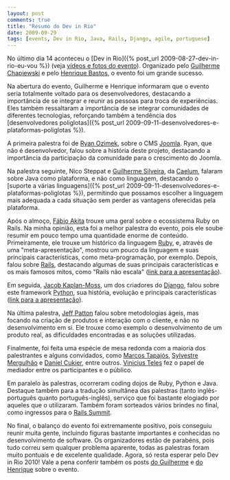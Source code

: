 ```yaml
---
layout: post
comments: true
title: "Resumo do Dev in Rio"
date: 2009-09-29
tags: [events, Dev in Rio, Java, Rails, Django, agile, portuguese]
---
```

No último dia 14 aconteceu o [Dev in Rio]({% post_url 2009-08-27-dev-in-rio-eu-vou %}) (veja [vídeos e fotos do evento](http://gc.blog.br/2009/09/16/dev-in-rio-2009-fotos-e-videos-do-evento/)). Organizado pelo [Guilherme Chapiewski](http://gc.blog.br/) e pelo [Henrique Bastos](http://www.henriquebastos.net/), o evento foi um grande sucesso.

Na abertura do evento, Guilherme e Henrique informaram que o evento seria totalmente voltado para os desenvolvedores, destacando a importância de se integrar e reunir as pessoas para troca de experiências. Eles também ressaltaram a importância de se integrar comunidades de diferentes tecnologias, reforçando também a tendência dos [desenvolvedores poliglotas]({% post_url 2009-09-11-desenvolvedores-e-plataformas-poliglotas %}).

A primeira palestra foi de [Ryan Ozimek](http://www.picnet.net/blog/author/cozimek), sobre o CMS [Joomla](http://www.joomla.org/). Ryan, que não é desenvolvedor, falou sobre a história deste projeto, destacando a importância da participação da comunidade para o crescimento do Joomla.

Na palestra seguinte, Nico Steppat e [Guilherme Silveira](http://guilhermesilveira.wordpress.com/), da [Caelum](http://blog.caelum.com.br/), falaram sobre Java como plataforma, e não como linguagem, destacando o [suporte a várias linguagens]({% post_url 2009-09-11-desenvolvedores-e-plataformas-poliglotas %}), permitindo que possamos escolher a linguagem mais adequada a cada situação sem perder as vantagens oferecidas pela plataforma.

Após o almoço, [Fábio Akita](http://www.akitaonrails.com/) trouxe uma geral sobre o ecossistema Ruby on Rails. Na minha opinião, esta foi a melhor palestra do evento, pois ele soube resumir em pouco tempo uma quantidade enorme de conteúdo. Primeiramente, ele trouxe um histórico da linguagem [Ruby](http://www.ruby-lang.org/), e, através de uma "meta-apresentação", mostrou um pouco da linguagem e suas principais características, como meta-programação, por exemplo. Depois, falou sobre [Rails](http://rubyonrails.org/), destacando algumas de suas principais características e os mais famosos mitos, como "Rails não escala" ([link para a apresentação](http://www.slideshare.net/akitaonrails/dev-in-rio-2009)).

Em seguida, [Jacob Kaplan-Moss](http://www.jacobian.org/), um dos criadores do [Django](http://www.djangoproject.com/), falou sobre este framework [Python](http://www.python.org/), sua história, evolução e principais características ([link para a apresentação](http://jacobian.org/speaking/dev-rio-2009/django-intro/)).

Na última palestra, [Jeff Patton](http://www.agileproductdesign.com/) falou sobre metodologias ágeis, mas focando na criação de produtos e interação com o cliente, e não no desenvolvimento em si. Ele trouxe como exemplo o desenvolvimento de um produto real, as dificuldades encontradas e as soluções utilizadas.

Finalmente, foi feita uma espécie de mesa redonda com a maioria dos palestrantes e alguns convidados, como [Marcos Tapajós](http://tapajos.me/), [Sylvestre Mergulhão](http://mergulhao.info/) e [Daniel Cukier](http://agileandart.blogspot.com/), entre outros. [Vinicius Teles](http://www.improveit.com.br/) fez o papel de mediador entre os participantes e o público.

Em paralelo às palestras, ocorreram coding dojos de Ruby, Python e Java. Destaque também para a tradução simultânea das palestras (tanto inglês-português quanto português-inglês), serviço que foi bastante elogiado por aqueles que o utilizaram. Também foram sorteados vários brindes no final, como ingressos para o [Rails Summit](http://www.railssummit.com.br/).

No final, o balanço do evento foi extremamente positivo, pois conseguiu reunir muita gente, incluindo figuras bastante importantes e conhecidas no desenvolvimento de software. Os organizadores estão de parabéns, pois tudo correu sem qualquer problema aparente, todas as palestras foram muito pontuais e de excelente qualidade. Agora, só resta esperar pelo Dev in Rio 2010! Vale a pena conferir também os posts [do Guilherme](http://gc.blog.br/2009/09/26/dev-in-rio-2009-balanco-do-evento/) e [do Henrique](http://henriquebastos.net/2009/09/26/balanco-do-dev-in-rio-2009/) sobre o evento.
